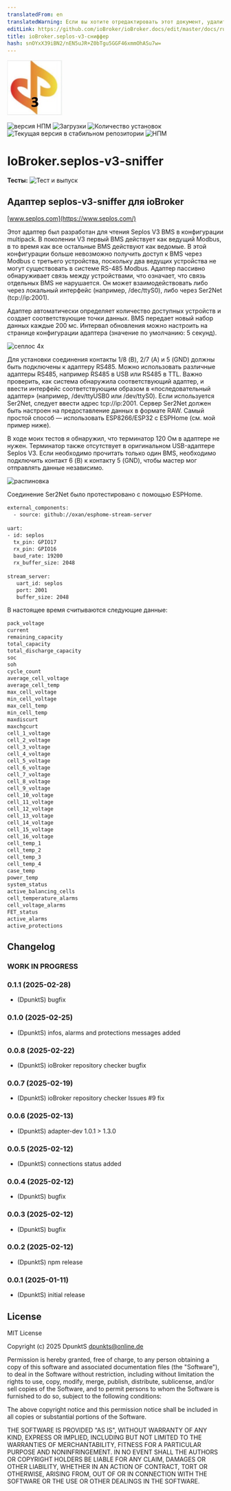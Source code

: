```yaml
---
translatedFrom: en
translatedWarning: Если вы хотите отредактировать этот документ, удалите поле «translationFrom», в противном случае этот документ будет снова автоматически переведен
editLink: https://github.com/ioBroker/ioBroker.docs/edit/master/docs/ru/adapterref/iobroker.seplos-v3-sniffer/README.md
title: ioBroker.seplos-v3-сниффер
hash: snOYxX39iBN2/nEN5uJR+Z0bTgu5GGF46xmmOhASu7w=
---
```

![Логотип](../../../en/adapterref/iobroker.seplos-v3-sniffer/admin/seplos-v3-sniffer.jpg)

![версия НПМ](https://img.shields.io/npm/v/iobroker.seplos-v3-sniffer.svg)
![Загрузки](https://img.shields.io/npm/dm/iobroker.seplos-v3-sniffer.svg)
![Количество установок](https://iobroker.live/badges/seplos-v3-sniffer-installed.svg)
![Текущая версия в стабильном репозитории](https://iobroker.live/badges/seplos-v3-sniffer-stable.svg)
![НПМ](https://nodei.co/npm/iobroker.seplos-v3-sniffer.png?downloads=true)

# IoBroker.seplos-v3-sniffer
**Тесты:** ![Тест и выпуск](https://github.com/DpunktS/ioBroker.seplos-v3-sniffer/workflows/Test%20and%20Release/badge.svg)

## Адаптер seplos-v3-sniffer для ioBroker
[www.seplos.com](https://www.seplos.com/)

Этот адаптер был разработан для чтения Seplos V3 BMS в конфигурации multipack. В поколении V3 первый BMS действует как ведущий Modbus, в то время как все остальные BMS действуют как ведомые. В этой конфигурации больше невозможно получить доступ к BMS через Modbus с третьего устройства, поскольку два ведущих устройства не могут существовать в системе RS-485 Modbus. Адаптер пассивно обнаруживает связь между устройствами, что означает, что связь отдельных BMS не нарушается. Он может взаимодействовать либо через локальный интерфейс (например, /dec/ttyS0), либо через Ser2Net (tcp://ip:2001).

Адаптер автоматически определяет количество доступных устройств и создает соответствующие точки данных. BMS передает новый набор данных каждые 200 мс. Интервал обновления можно настроить на странице конфигурации адаптера (значение по умолчанию: 5 секунд).

![сеплос 4x](https://github.com/user-attachments/assets/9d710287-069d-44b6-acda-e96764642a33)

Для установки соединения контакты 1/8 (B), 2/7 (A) и 5 ​​(GND) должны быть подключены к адаптеру RS485. Можно использовать различные адаптеры RS485, например RS485 в USB или RS485 в TTL. Важно проверить, как система обнаружила соответствующий адаптер, и ввести интерфейс соответствующим образом в «последовательный адаптер» (например, /dev/ttyUSB0 или /dev/ttyS0). Если используется Ser2Net, следует ввести адрес tcp://ip:2001. Сервер Ser2Net должен быть настроен на предоставление данных в формате RAW. Самый простой способ — использовать ESP8266/ESP32 с ESPHome (см. мой пример ниже).

В ходе моих тестов я обнаружил, что терминатор 120 Ом в адаптере не нужен. Терминатор также отсутствует в оригинальном USB-адаптере Seplos V3. Если необходимо прочитать только один BMS, необходимо подключить контакт 6 (B) к контакту 5 (GND), чтобы мастер мог отправлять данные независимо.

![распиновка](https://github.com/user-attachments/assets/1c8ec271-d20f-4a5d-baf4-87e5a98fc35a)

Соединение Ser2Net было протестировано с помощью ESPHome.

```
external_components:
  - source: github://oxan/esphome-stream-server

uart:
- id: seplos
  tx_pin: GPIO17
  rx_pin: GPIO16
  baud_rate: 19200
  rx_buffer_size: 2048

stream_server:
   uart_id: seplos
   port: 2001
   buffer_size: 2048
```

В настоящее время считываются следующие данные:

```
pack_voltage
current
remaining_capacity
total_capacity
total_discharge_capacity
soc
soh
cycle_count
average_cell_voltage
average_cell_temp
max_cell_voltage
min_cell_voltage
max_cell_temp
min_cell_temp
maxdiscurt
maxchgcurt
cell_1_voltage
cell_2_voltage
cell_3_voltage
cell_4_voltage
cell_5_voltage
cell_6_voltage
cell_7_voltage
cell_8_voltage
cell_9_voltage
cell_10_voltage
cell_11_voltage
cell_12_voltage
cell_13_voltage
cell_14_voltage
cell_15_voltage
cell_16_voltage
cell_temp_1
cell_temp_2
cell_temp_3
cell_temp_4
case_temp
power_temp
system_status
active_balancing_cells
cell_temperature_alarms
cell_voltage_alarms
FET_status
active_alarms
active_protections
```

## Changelog
<!--
	Placeholder for the next version (at the beginning of the line):
	### **WORK IN PROGRESS**
-->
### **WORK IN PROGRESS**

### 0.1.1 (2025-02-28)
* (DpunktS) bugfix

### 0.1.0 (2025-02-25)
* (DpunktS) infos, alarms and protections messages added

### 0.0.8 (2025-02-22)
* (DpunktS) ioBroker repository checker bugfix

### 0.0.7 (2025-02-19)
* (DpunktS) ioBroker repository checker Issues #9 fix

### 0.0.6 (2025-02-13)
* (DpunktS) adapter-dev 1.0.1 > 1.3.0

### 0.0.5 (2025-02-12)
* (DpunktS) connections status added

### 0.0.4 (2025-02-12)
* (DpunktS) bugfix

### 0.0.3 (2025-02-12)
* (DpunktS) bugfix

### 0.0.2 (2025-02-12)
* (DpunktS) npm release

### 0.0.1 (2025-01-11)
* (DpunktS) initial release

## License
MIT License

Copyright (c) 2025 DpunktS <dpunkts@online.de>

Permission is hereby granted, free of charge, to any person obtaining a copy
of this software and associated documentation files (the "Software"), to deal
in the Software without restriction, including without limitation the rights
to use, copy, modify, merge, publish, distribute, sublicense, and/or sell
copies of the Software, and to permit persons to whom the Software is
furnished to do so, subject to the following conditions:

The above copyright notice and this permission notice shall be included in all
copies or substantial portions of the Software.

THE SOFTWARE IS PROVIDED "AS IS", WITHOUT WARRANTY OF ANY KIND, EXPRESS OR
IMPLIED, INCLUDING BUT NOT LIMITED TO THE WARRANTIES OF MERCHANTABILITY,
FITNESS FOR A PARTICULAR PURPOSE AND NONINFRINGEMENT. IN NO EVENT SHALL THE
AUTHORS OR COPYRIGHT HOLDERS BE LIABLE FOR ANY CLAIM, DAMAGES OR OTHER
LIABILITY, WHETHER IN AN ACTION OF CONTRACT, TORT OR OTHERWISE, ARISING FROM,
OUT OF OR IN CONNECTION WITH THE SOFTWARE OR THE USE OR OTHER DEALINGS IN THE
SOFTWARE.